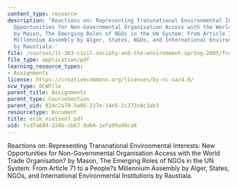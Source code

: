 ```yaml
---
content_type: resource
description: 'Reactions on: Representing Transnational Environmental Interests: New
  Opportunities for Non-Governmental Organisation Access with the World Trade Organisation?
  by Mason, The Emerging Roles of NGOs in the UN System: From Article 71 to a People?s
  Millennium Assembly by Alger, States, NGOs, and International Environmental Institutions
  by Raustiala.'
file: /courses/11-363-civil-society-and-the-environment-spring-2005/fcd7a684224bcb679a641efa99a96ca8_erik_nielsen7.pdf
file_type: application/pdf
learning_resource_types:
- Assignments
license: https://creativecommons.org/licenses/by-nc-sa/4.0/
ocw_type: OCWFile
parent_title: Assignments
parent_type: CourseSection
parent_uid: 824c2a70-5a05-227e-14e5-2c372c0c3ab3
resourcetype: Document
title: erik_nielsen7.pdf
uid: fcd7a684-224b-cb67-9a64-1efa99a96ca8
---
```

Reactions on: Representing Transnational Environmental Interests: New Opportunities for Non-Governmental Organisation Access with the World Trade Organisation? by Mason, The Emerging Roles of NGOs in the UN System: From Article 71 to a People?s Millennium Assembly by Alger, States, NGOs, and International Environmental Institutions by Raustiala.